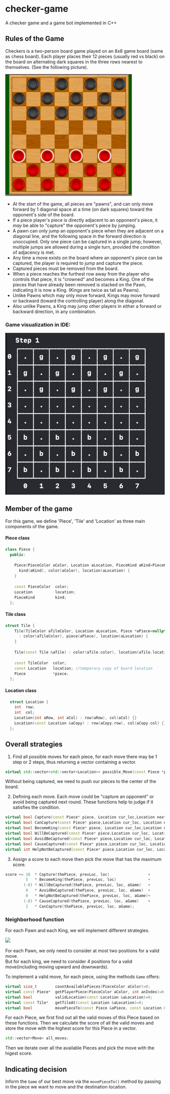 # checker-game
A checker game and a game bot implemented in C++

## Rules of the Game

Checkers is a two-person board game played on an 8x8 game board (same as chess board). Each player places their 12 pieces (usually red vs black) on the board on alternating dark squares in the three rows nearest to themselves. (See the following picture).

![Image](checkers.png)

- At the start of the game, all pieces are "pawns", and can only move forward by 1 diagonal space at a time (on dark squares) toward the opponent's side of the board.
- If a piece player's piece is directly adjacent to an opponent's piece, it _may_ be able to "capture" the opponent's piece by jumping. 
- A pawn can only jump an opponent's piece when they are adjacent on a diagonal line, and the following space in the forward direction is unoccupied. Only one piece can be captured in a single jump; however, multiple jumps are allowed during a single turn, provided the condition of adjacency is met.
- Any time a move exists on the board where an opponent's piece can be captured, the player is required to jump and capture the piece.  
- Captured pieces must be removed from the board.
- When a piece reaches the furthest row away from the player who controls that piece, it is "crowned" and becomes a King. One of the pieces that have already been removed is stacked on the Pawn, indicating it is now a King. (Kings are twice as tall as Pawns).
- Unlike Pawns which may only move forward, Kings may move forward or backward (toward the controlling player) along the diagonal.
- Also unlike Pawns, a King may jump other players in either a forward or backward direction, in any combination.

### Game visualization in IDE:
![Image](visualize.jpg)


## Member of the game
For this game, we define 'Piece', 'Tile' and 'Location' as three main components of the game.   

#### Piece class
```cpp
class Piece {
  public:
    
    Piece(PieceColor aColor, Location aLocation, PieceKind aKind=PieceKind::pawn) :
      kind(aKind), color(aColor), location(aLocation) {
    }
   
    const PieceColor  color;
    Location          location;
    PieceKind         kind;
  };
```

#### Tile class
```cpp
struct Tile {
    Tile(TileColor aTileColor, Location aLocation, Piece *aPiece=nullptr)
      : color(aTileColor), piece(aPiece), location(aLocation) {
    }

    Tile(const Tile &aTile) : color(aTile.color), location(aTile.location), piece(nullptr) {}

    const TileColor  color;
    const Location   location; //temporary copy of board location
    Piece            *piece;    
  };
```

#### Location class
```cpp
  struct Location {
    int  row;
    int  col;
    Location(int aRow, int aCol) : row(aRow), col(aCol) {}
    Location(const Location &aCopy) : row(aCopy.row), col(aCopy.col) {}
  };
```

## Overall strategies     
1.	Find all possible moves for each piece, for each move there may be 1 step or 2 steps, thus returning a vector containing a vector.
```cpp
virtual std::vector<std::vector<Location>> possible_Move(const Piece *piece,Game &aGame);
```
Without being captured, we need to push our pieces to the center of the board.    

2.	Defining each move. Each move could be "capture an opponent" or avoid being captured next round. These functions help to judge if it satisfies the condition.

```cpp
virtual bool Capture(const Piece* piece, Location cur_loc,Location next_loc);
virtual bool CanCapture(const Piece* piece,Location cur_loc, Location next_loc, Game &aGame);        
virtual bool BecomeKing(const Piece* piece, Location cur_loc,Location next_loc);
virtual bool WillBeCaptured(const Piece* piece,Location cur_loc, Location next_loc, Game &aGame);
virtual bool AvoidBeCaptured(const Piece* piece,Location cur_loc, Location next_loc, Game &aGame);
virtual bool CauseCaptured(const Piece* piece,Location cur_loc, Location next_loc, Game &aGame);
virtual int HelpNotBeCaptured(const Piece* piece,Location cur_loc, Location next_loc, Game &aGame);
```

3.	Assign a score to each move then pick the move that has the maximum score.  
```cpp
score += 10  * Capture(thePiece, prevLoc, loc)                 +
         5   * BecomeKing(thePiece, prevLoc, loc)              +
        (-8) * WillBeCaptured(thePiece, prevLoc, loc, aGame)   +
         8   * AvoidBeCaptured(thePiece, prevLoc, loc, aGame)  +
         8   * HelpNotBeCaptured(thePiece, prevLoc, loc, aGame)+
        (-8) * CauseCaptured(thePiece, prevLoc, loc, aGame)    +
         2   * CanCapture(thePiece, prevLoc, loc, aGame);
```
    

### Neighborhood function
For each Pawn and each King, we will implement different strategies.      

![](./pawn.png)     
                       
For each Pawn, we only need to consider at most two positions for a valid move.      
But for each king, we need to consider 4 positions for a valid move(including moving upward and downwards).    
      
To implement a valid move, for each piece, using the methods `Game` offers:
```cpp
virtual size_t        countAvailablePieces(PieceColor aColor)=0;
virtual const Piece*  getPlayerPiece(PieceColor aColor, int anIndex)=0;
virtual bool          validLocation(const Location &aLocation)=0;
virtual const Tile*   getTileAt(const Location &aLocation)=0;
virtual bool          movePieceTo(const Piece &aPiece, const Location &aLocation)=0;
```     
For each Piece, we first find out all the valid moves of this Piece based on these functions. Then we calculate the score of all the valid moves and store the move with the highest score for this Piece in a vector.
```cpp
std::vector<Move> all_moves;
```   
Then we iterate over all the available Pieces and pick the move with the higest score.   

## Indicating decision
Inform the `Game` of our best move via the `movePieceTo()` method by passing in the piece we want to move and the destination location.

